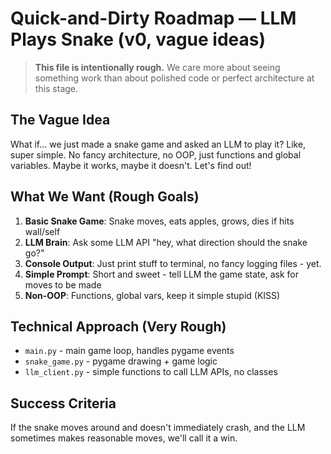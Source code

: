 # Quick-and-Dirty Roadmap — LLM Plays Snake (v0, vague ideas)

> **This file is intentionally rough.**  We care more about seeing something work than about polished code or perfect architecture at this stage.

## The Vague Idea

What if... we just made a snake game and asked an LLM to play it? Like, super simple. No fancy architecture, no OOP, just functions and global variables. Maybe it works, maybe it doesn't. Let's find out!

## What We Want (Rough Goals)

1. **Basic Snake Game**: Snake moves, eats apples, grows, dies if hits wall/self
2. **LLM Brain**: Ask some LLM API "hey, what direction should the snake go?"
3. **Console Output**: Just print stuff to terminal, no fancy logging files - yet.
4. **Simple Prompt**: Short and sweet - tell LLM the game state, ask for moves to be made
5. **Non-OOP**: Functions, global vars, keep it simple stupid (KISS)

## Technical Approach (Very Rough)

- `main.py` - main game loop, handles pygame events
- `snake_game.py` - pygame drawing + game logic
- `llm_client.py` - simple functions to call LLM APIs, no classes

## Success Criteria

If the snake moves around and doesn't immediately crash, and the LLM sometimes makes reasonable moves, we'll call it a win. 

